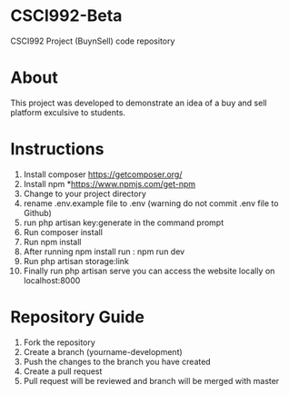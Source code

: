 # CSCI992-Beta
CSCI992 Project (BuynSell) code repository 

# About
This project was developed to demonstrate an idea of a buy and sell platform exculsive to students.

# Instructions 
1. Install composer 
    https://getcomposer.org/
2. Install npm
    *https://www.npmjs.com/get-npm
3. Change to your project directory 
4. rename .env.example file to .env (warning do not commit .env file to Github)
5. run php artisan key:generate in the command prompt
6. Run composer install 
7. Run npm install 
8. After running npm install 
    run : npm run dev
9. Run php artisan storage:link
9. Finally run php artisan serve 
you can access the website locally on localhost:8000

# Repository Guide
1. Fork the repository
2. Create a branch (yourname-development)
3. Push the changes to the branch you have created
4. Create a pull request
5. Pull request will be reviewed and branch will be merged with master


